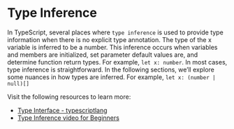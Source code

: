 # Type Inference

In TypeScript, several places where `type inference` is used to provide type information when there is no explicit type annotation. The type of the x variable is inferred to be a number. This inference occurs when variables and members are initialized, set parameter default values are, and determine function return types. For example, `let x: number`. In most cases, type inference is straightforward. In the following sections, we’ll explore some nuances in how types are inferred. For example, `let x: (number | null)[]`

Visit the following resources to learn more:

- [Type Interface - typescriptlang](https://www.typescriptlang.org/docs/handbook/type-inference.html)
- [Type Inference video for Beginners](https://www.youtube.com/watch?v=3ui_st7rtfA)
